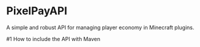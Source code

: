 # PixelPayAPI
A simple and robust API for managing player economy in Minecraft plugins.

#1 How to include the API with Maven
